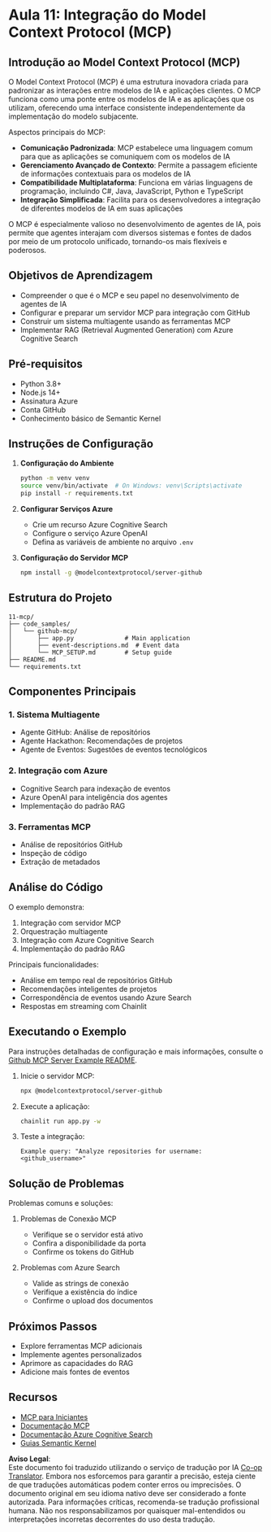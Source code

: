 <!--
CO_OP_TRANSLATOR_METADATA:
{
  "original_hash": "bbce3572338711aeab758506379ab716",
  "translation_date": "2025-07-12T13:47:09+00:00",
  "source_file": "11-mcp/README.md",
  "language_code": "br"
}
-->
# Aula 11: Integração do Model Context Protocol (MCP)

## Introdução ao Model Context Protocol (MCP)

O Model Context Protocol (MCP) é uma estrutura inovadora criada para padronizar as interações entre modelos de IA e aplicações clientes. O MCP funciona como uma ponte entre os modelos de IA e as aplicações que os utilizam, oferecendo uma interface consistente independentemente da implementação do modelo subjacente.

Aspectos principais do MCP:

- **Comunicação Padronizada**: MCP estabelece uma linguagem comum para que as aplicações se comuniquem com os modelos de IA
- **Gerenciamento Avançado de Contexto**: Permite a passagem eficiente de informações contextuais para os modelos de IA
- **Compatibilidade Multiplataforma**: Funciona em várias linguagens de programação, incluindo C#, Java, JavaScript, Python e TypeScript
- **Integração Simplificada**: Facilita para os desenvolvedores a integração de diferentes modelos de IA em suas aplicações

O MCP é especialmente valioso no desenvolvimento de agentes de IA, pois permite que agentes interajam com diversos sistemas e fontes de dados por meio de um protocolo unificado, tornando-os mais flexíveis e poderosos.

## Objetivos de Aprendizagem
- Compreender o que é o MCP e seu papel no desenvolvimento de agentes de IA
- Configurar e preparar um servidor MCP para integração com GitHub
- Construir um sistema multiagente usando as ferramentas MCP
- Implementar RAG (Retrieval Augmented Generation) com Azure Cognitive Search

## Pré-requisitos
- Python 3.8+
- Node.js 14+
- Assinatura Azure
- Conta GitHub
- Conhecimento básico de Semantic Kernel

## Instruções de Configuração

1. **Configuração do Ambiente**
   ```bash
   python -m venv venv
   source venv/bin/activate  # On Windows: venv\Scripts\activate
   pip install -r requirements.txt
   ```

2. **Configurar Serviços Azure**
   - Crie um recurso Azure Cognitive Search
   - Configure o serviço Azure OpenAI
   - Defina as variáveis de ambiente no arquivo `.env`

3. **Configuração do Servidor MCP**
   ```bash
   npm install -g @modelcontextprotocol/server-github
   ```

## Estrutura do Projeto

```
11-mcp/
├── code_samples/
│   └── github-mcp/
│       ├── app.py              # Main application
│       ├── event-descriptions.md  # Event data
│       └── MCP_SETUP.md        # Setup guide
├── README.md
└── requirements.txt
```

## Componentes Principais

### 1. Sistema Multiagente
- Agente GitHub: Análise de repositórios
- Agente Hackathon: Recomendações de projetos
- Agente de Eventos: Sugestões de eventos tecnológicos

### 2. Integração com Azure
- Cognitive Search para indexação de eventos
- Azure OpenAI para inteligência dos agentes
- Implementação do padrão RAG

### 3. Ferramentas MCP
- Análise de repositórios GitHub
- Inspeção de código
- Extração de metadados

## Análise do Código

O exemplo demonstra:
1. Integração com servidor MCP
2. Orquestração multiagente
3. Integração com Azure Cognitive Search
4. Implementação do padrão RAG

Principais funcionalidades:
- Análise em tempo real de repositórios GitHub
- Recomendações inteligentes de projetos
- Correspondência de eventos usando Azure Search
- Respostas em streaming com Chainlit

## Executando o Exemplo

Para instruções detalhadas de configuração e mais informações, consulte o [Github MCP Server Example README](./code_samples/github-mcp/README.md).

1. Inicie o servidor MCP:
   ```bash
   npx @modelcontextprotocol/server-github
   ```

2. Execute a aplicação:
   ```bash
   chainlit run app.py -w
   ```

3. Teste a integração:
   ```
   Example query: "Analyze repositories for username: <github_username>"
   ```

## Solução de Problemas

Problemas comuns e soluções:
1. Problemas de Conexão MCP
   - Verifique se o servidor está ativo
   - Confira a disponibilidade da porta
   - Confirme os tokens do GitHub

2. Problemas com Azure Search
   - Valide as strings de conexão
   - Verifique a existência do índice
   - Confirme o upload dos documentos

## Próximos Passos
- Explore ferramentas MCP adicionais
- Implemente agentes personalizados
- Aprimore as capacidades do RAG
- Adicione mais fontes de eventos

## Recursos
- [MCP para Iniciantes](https://aka.ms/mcp-for-beginners)  
- [Documentação MCP](https://github.com/microsoft/semantic-kernel/tree/main/python/semantic-kernel/semantic_kernel/connectors/mcp)
- [Documentação Azure Cognitive Search](https://learn.microsoft.com/azure/search/)
- [Guias Semantic Kernel](https://learn.microsoft.com/semantic-kernel/)

**Aviso Legal**:  
Este documento foi traduzido utilizando o serviço de tradução por IA [Co-op Translator](https://github.com/Azure/co-op-translator). Embora nos esforcemos para garantir a precisão, esteja ciente de que traduções automáticas podem conter erros ou imprecisões. O documento original em seu idioma nativo deve ser considerado a fonte autorizada. Para informações críticas, recomenda-se tradução profissional humana. Não nos responsabilizamos por quaisquer mal-entendidos ou interpretações incorretas decorrentes do uso desta tradução.